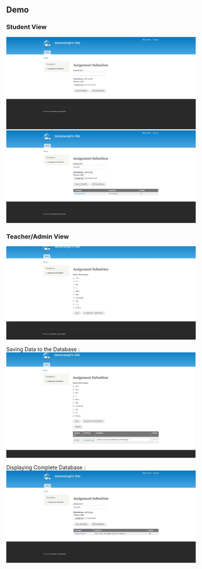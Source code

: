 
## Demo

### Student View

![Student Demo](demo/studentview.jpg)
![Student Demo5](demo/studentview2.jpg)

### Teacher/Admin View
![Teacher Demo1](demo/teacherview.jpg)

Saving Data to the Database : 
![Teacher Saving Data](demo/teacherview2.jpg)

Displaying Complete Database :
![student View Complete Data](demo/studentview3.jpg)
